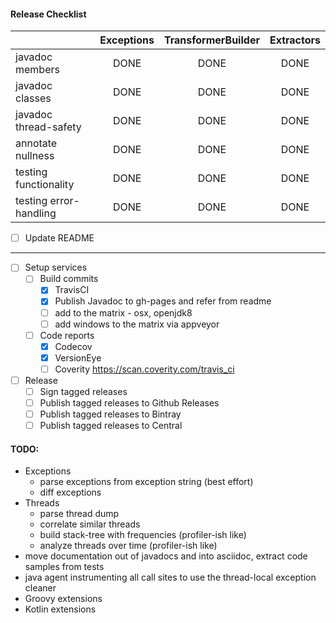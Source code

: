 #### Release Checklist
|                       | Exceptions | TransformerBuilder | Extractors 
|-----------------------|:---:|:---:|:---:
| javadoc members       | DONE| DONE| DONE 
| javadoc classes       | DONE| DONE| DONE 
| javadoc thread-safety | DONE| DONE| DONE 
| annotate nullness     | DONE| DONE| DONE 
| testing functionality | DONE| DONE| DONE  
| testing error-handling| DONE| DONE| DONE 

*[ ] Update README

---

*[ ] Setup services
    *[ ] Build commits
      *[x] TravisCI
      *[x] Publish Javadoc to gh-pages and refer from readme
      *[ ] add to the matrix - osx, openjdk8
      *[ ] add windows to the matrix via appveyor
    *[ ] Code reports
        *[x] Codecov
        *[x] VersionEye
        *[ ] Coverity https://scan.coverity.com/travis_ci
*[ ] Release  
    *[ ] Sign tagged releases   
    *[ ] Publish tagged releases to Github Releases  
    *[ ] Publish tagged releases to Bintray  
    *[ ] Publish tagged releases to Central 
    
#### TODO: 
- Exceptions
    - parse exceptions from exception string (best effort)
    - diff exceptions
- Threads
    - parse thread dump
    - correlate similar threads    
    - build stack-tree with frequencies (profiler-ish like)
    - analyze threads over time (profiler-ish like)
- move documentation out of javadocs and into asciidoc, extract code samples from tests
- java agent instrumenting all call sites to use the thread-local exception cleaner
- Groovy extensions
- Kotlin extensions

